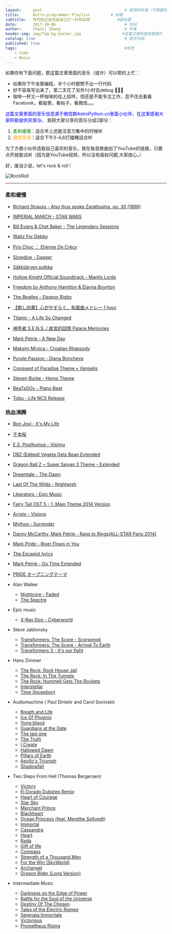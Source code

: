 ```yaml
---
layout:     post                                    # 使用的布局（不需要改）
title:      Astro-programmer Playlist         # 标题
subtitle:   写代码之前先给自己打一针鸡血吧            #副标题
date:       2017-10-06                              # 时间
author:     Chaoli Zhang                            # 作者
header-img: img/Tag-bg-hacker.jpg                  #这篇文章标题背景图片
catalog: true                                       # 是否归档
published: true
tags:                                               #标签
    - Code
    - Muisc
---
```


如果你有下面问题，那这篇文章里面的音乐（或许）可以帮的上忙：
- 如果你下午坐那编程，半个小时都憋不出一行代码
- 好不容易写出来了，第二天花了另外1小时去debug 🤣🤣🤣
- 咖啡一杯又一杯咖啡的往上招呼，但还是不能专注工作，忍不住去看看Facebook，看股票，看帖子，看微信。。。

<span style="color:blue"> 这篇文章里面的音乐信息源于微信群AstroPython.cn里面小伙伴，在这里感谢大家积极提供资源😘。</span> 我把大家分享的音乐分成2部分：



1. <span style="color: green"> 柔和缓慢</span>：适合早上还能注意力集中的时候听
2. <span style="color: orange"> 激情澎湃</span>：适合下午3-4点打瞌睡适合听

为了方便小伙伴选取自己喜欢的音乐，我在每首歌曲加了YouTube的链接，只要点开就能试听（因为是YouTube视频，所以没有版权问题,大家放心。）

好，废话少说，let's rock & roll !

![RockRoll](https://media.giphy.com/media/7lAFH4MrNJMcg/giphy.gif)

---

### 柔和缓慢

- [Richard Strauss - Also thus spoke Zarathustra, op. 30 (1896)](https://www.youtube.com/watch?v=6wiKuX8enl0)

- [ IMPERIAL MARCH - STAR WARS](https://www.youtube.com/watch?v=bQP-b30n2xo)

- [Bill Evans & Chet Baker - The Legendary Sessions](https://www.youtube.com/watch?v=ctuG_wo1Zkk)

- [Waltz For Debby](https://www.youtube.com/watch?v=dH3GSrCmzC8)

- [Prix Choc ： Etienne De Crécy](https://www.youtube.com/watch?v=IUNS6xU-kt0)

- [Slowdive - Dagger](https://www.youtube.com/watch?v=CczmMDvQDa0)

- [Säkkijärven polkka](https://www.youtube.com/watch?v=t8bEZcw3-wM)

- [Hollow Knight Official Soundtrack - Mantis Lords ](https://www.youtube.com/watch?v=0HbnqjGirFg)

- [Freedom by Anthony Hamilton & Elayna Boynton](https://www.youtube.com/watch?v=4Sz9v6080_g)

- [The Beatles - Eleanor Rigby](https://www.youtube.com/watch?v=HuS5NuXRb5Y)

- [【癒し効果】心がやすらぐ、和風曲メドレー 1 hour](https://www.youtube.com/watch?v=T7geY2PvzOY)

- [Titanic - A Life So Changed](https://www.youtube.com/watch?v=aobgYocfc1g)

- [神思者 S.E.N.S. / 故宮的回憶 Palace Memories](https://www.youtube.com/watch?v=CprgrzgA6dQ)

- [Mark Petrie - A New Day](https://www.youtube.com/watch?v=r-qhldCM2-0)

- [Maksim Mrvica - Croatian Rhapsody](https://www.youtube.com/watch?v=7DKBKZ8Cxeo)

- [Purple Passion - Diana Boncheva](https://www.youtube.com/watch?v=ERbmI4_x1Xc)

- [Conquest of Paradise Theme • Vangelis](https://www.youtube.com/watch?v=94dY-QxjDiE)

- [Steven Burke - Heros Theme](https://www.youtube.com/watch?v=ovQZGSp3x1U)

- [BeaTsGOy - Piano Beat](https://www.youtube.com/watch?v=Gs4ZcLVY-Fs)

- [Tobu - Life NCS Release](https://www.youtube.com/watch?v=OBwl2glmqC0)

### 热血沸腾

- [Bon Jovi - It's My Life](https://www.youtube.com/watch?v=vx2u5uUu3DE)

- [千本桜](https://www.youtube.com/watch?v=K_xTet06SUo)

- [E.S. Posthumus - Vishnu](https://www.youtube.com/watch?v=4uO9tyyjRd4)

- [DBZ (Edited) Vegeta Gets Bean Extended](https://www.youtube.com/watch?v=qz7vA2BoKX0&list=PLr8jHOwELd0SHOyJJamm-1SBJqkWg-AEn&index=1)

- [Dragon Ball Z ~ Super Saiyan 3 Theme - Extended](https://www.youtube.com/watch?v=S4E83RKavUU&list=PLr8jHOwELd0SHOyJJamm-1SBJqkWg-AEn&index=9)

- [Dreamtale - The Dawn](https://www.youtube.com/watch?v=mAi9zD7bTKU&index=17&list=PLr8jHOwELd0SHOyJJamm-1SBJqkWg-AEn)

- [Last Of The Wilds - Nightwish](https://www.youtube.com/watch?v=tNNmZFhCvH4)

- [Liberators - Epic Music](https://www.youtube.com/watch?v=a9Zbqv3Vx5Y)

- [Fairy Tail OST 5 - 1. Main Theme 2014 Version](https://www.youtube.com/watch?v=FNW5qX2OiKA)

- [Acreix - Visions](https://www.youtube.com/watch?v=5-MT_N0G07M)

- [Mythos - Surrender](https://www.youtube.com/watch?v=FQLuV_8ntUM)

- [Danny McCarthy, Mark Petrie - Rags to Rings(ALL-STAR Paris 2014)](https://www.youtube.com/watch?v=9-MVzYGOMlU)

- [Mark Pride - River Flows in You ](https://www.youtube.com/watch?v=5vYFXLALWZE)

- [The Escapist lyrics](https://www.youtube.com/watch?v=7z_vEuA3IK8)

- [Mark Petrie - Go Time Extended](https://www.youtube.com/watch?v=JOb0AuZ9Gzs)

- [PRIDE オープニングテーマ](https://www.youtube.com/watch?v=7IjQQc3vZDQ)

- Alan Walker
    + [Nightcore - Faded](https://www.youtube.com/watch?v=F3JBn7ZCIHg&list=PLr8jHOwELd0SHOyJJamm-1SBJqkWg-AEn&index=29)
    + [The Spectre](https://www.youtube.com/watch?v=wJnBTPUQS5A)

- Epic music
    + [X-Ray Dog - Cyberworld](https://www.youtube.com/watch?v=AskF3KN4b7A)

- Steve Jablonsky
    + [Transformers: The Score - Scorponok](https://www.youtube.com/watch?v=hDFns0LA7O0)
    + [Transformers: The Score - Arrival To Earth](https://www.youtube.com/watch?v=4H0JDomv8ac)
    + [Transformers 3 - It's our fight ](https://www.youtube.com/watch?v=mRdwKq4meVY)

- Hans Zimmer
    + [The Rock: Rock House Jail](https://www.youtube.com/watch?v=aYyTcYdQd-s&list=PLr8jHOwELd0SHOyJJamm-1SBJqkWg-AEn&index=14)
    + [The Rock: In The Tunnels](https://www.youtube.com/watch?v=-YcMIxADAao&list=PLr8jHOwELd0SHOyJJamm-1SBJqkWg-AEn&index=15)
    + [The Rock: Hummell Gets The Rockets](https://www.youtube.com/watch?v=wppq0da1Bjc&index=16&list=PLr8jHOwELd0SHOyJJamm-1SBJqkWg-AEn)
    + [Interstellar](https://www.youtube.com/watch?v=UDVtMYqUAyw)
    + [Time (Inception)](https://www.youtube.com/watch?v=RxabLA7UQ9k)


- Audiomachine ( Paul Dinletir and Carol Sovinski)
    + [Breath and Life](https://www.youtube.com/watch?v=0EZ95Ldkivo&index=25&list=PLr8jHOwELd0SHOyJJamm-1SBJqkWg-AEn)
    + [Ice Of Phoenix](https://www.youtube.com/watch?v=XUeQ0Ew_Wh0)
    + [Yong blood](https://www.youtube.com/watch?v=WXnyjaGn24I)
    + [Guardians at the Gate](https://www.youtube.com/watch?v=9D4QIf4Ot7o)
    + [The last one](https://www.youtube.com/watch?v=m_isAVgI3KE&t=4378s)
    + [The Truth](https://www.youtube.com/watch?v=Q2Ug0kEn2g8)
    + [I Create](https://www.youtube.com/watch?v=2oLXl4_0igY)
    + [Hallowed Dawn](https://www.youtube.com/watch?v=qOwTg1J7cqg)
    + [Pillars of Earth](https://www.youtube.com/watch?v=-XCZEQXguP4)
    + [Apollo's Triumph ](https://www.youtube.com/watch?v=oTWULU0vBaQ)
    + [Shadowfall](https://www.youtube.com/watch?v=l2azy7EBOhY)

- Two Steps From Hell (Thomas Bergersen)
    + [Victory](https://www.youtube.com/watch?v=hKRUPYrAQoE&index=28&list=PLr8jHOwELd0SHOyJJamm-1SBJqkWg-AEn)
    + [El Dorado Dubstep Remix](https://www.youtube.com/watch?v=XmvliPBlbcM&index=27&list=PLr8jHOwELd0SHOyJJamm-1SBJqkWg-AEn)
    + [ Heart of Courage](https://www.youtube.com/watch?v=XYKUeZQbMF0&index=30&list=PLr8jHOwELd0SHOyJJamm-1SBJqkWg-AEn)
    + [ Star Sky](https://www.youtube.com/watch?v=pICAha0nsb0&list=PLr8jHOwELd0SHOyJJamm-1SBJqkWg-AEn&index=32)
    + [Merchant Prince](https://www.youtube.com/watch?v=Wc7CZqhnSwA)
    + [Blackheart](https://www.youtube.com/watch?v=EOrE2Qr1FMU)
    + [ Ocean Princess (feat. Merethe Soltvedt) ](https://www.youtube.com/watch?v=gbEob28Dxag&index=26&list=PLr8jHOwELd0SHOyJJamm-1SBJqkWg-AEn)
    + [ Immortal ](https://www.youtube.com/watch?v=vVezbVxp2Pw)
    + [Cassandra](https://www.youtube.com/watch?v=L98UOMbgqVs)
    + [Heart](https://www.youtube.com/watch?v=8kl1Q0ApSAA)
    + [Rada](https://www.youtube.com/watch?v=ZEj1cA2wu4k)
    + [Gift of life](https://www.youtube.com/watch?v=qgOoB4BeNso)
    + [Compass](https://www.youtube.com/watch?v=GKJvnO-I57U)
    + [Strength of a Thousand Men](https://www.youtube.com/watch?v=qwJj2EpC8vg)
    + [For the Win (SkyWorld)](https://www.youtube.com/watch?v=rl_ndy61ON4)
    + [ Archangel](https://www.youtube.com/watch?v=dJ-QLl5qjLg)
    + [Dragon Rider (Long Version) ](https://www.youtube.com/watch?v=EptSSXNHIfg)

- Intermediate Music
    + [Darkness on the Edge of Power](https://www.youtube.com/watch?v=zFYj2ZTGtFQ)
    + [ Battle for the Soul of the Universe](https://www.youtube.com/watch?v=fRpHs7WVlyE)
    + [Destiny Of The Chosen](https://www.youtube.com/watch?v=dK0i9MKs55Y)
    + [Tales of the Electric Romeo ](https://www.youtube.com/watch?v=88lTopK49C0)
    + [Serenata Immortale](https://www.youtube.com/watch?v=36vvNkDeAyM)
    + [Victorious](https://www.youtube.com/watch?v=Ycp-qJ-U5JM)
    + [ Prometheus Rising](https://www.youtube.com/watch?v=JL9TG8QWfMc)
